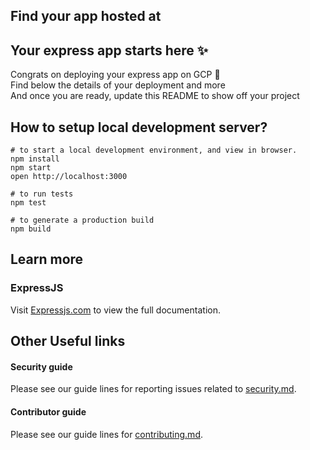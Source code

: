 ## Find your app hosted at 
## Your express app starts here ✨ 
Congrats on deploying your express app on GCP 🎉 <br />
Find below the details of your deployment and more <br />
And once you are ready, update this README to show off your project

## How to setup local development server?
```
# to start a local development environment, and view in browser.
npm install
npm start
open http://localhost:3000 

# to run tests
npm test

# to generate a production build
npm build
```

## Learn more 

### ExpressJS
Visit [Expressjs.com](https://expressjs.com) to view the full documentation.

## Other Useful links

#### Security guide
Please see our guide lines for reporting issues related to [security.md](/.github/stacks/security.md).

#### Contributor guide
Please see our guide lines for [contributing.md](/.github/stacks/contributing.md).
